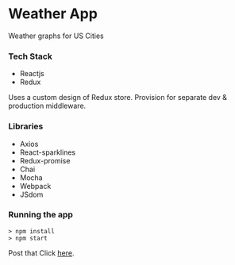 # Weather App

Weather graphs for US Cities

### Tech Stack

- Reactjs
- Redux

Uses a custom design of Redux store.
Provision for separate dev & production middleware.

### Libraries

- Axios
- React-sparklines
- Redux-promise
- Chai
- Mocha
- Webpack
- JSdom

### Running the app

```
> npm install
> npm start
```

Post that Click [here](http://localhost:8080/).
